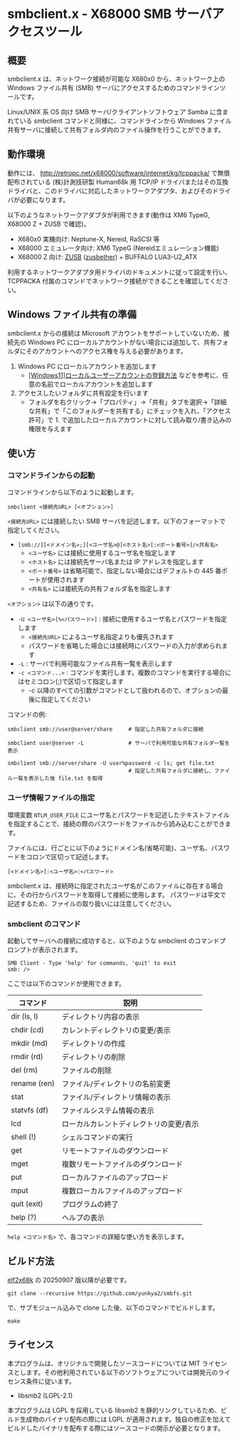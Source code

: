 # smbclient.x - X68000 SMB サーバアクセスツール

## 概要

smbclient.x は、ネットワーク接続が可能な X680x0 から、ネットワーク上の Windows ファイル共有 (SMB) サーバにアクセスするためのコマンドラインツールです。

Linux/UNIX 系 OS 向け SMB サーバ/クライアントソフトウェア Samba に含まれている smbclient コマンドと同様に、コマンドラインから Windows ファイル共有サーバに接続して共有フォルダ内のファイル操作を行うことができます。


## 動作環境

動作には、
http://retropc.net/x68000/software/internet/kg/tcppacka/
で無償配布されている (株)計測技研製 Human68k 用 TCP/IP ドライバまたはその互換ドライバと、このドライバに対応したネットワークアダプタ、およびそのドライバが必要になります。

以下のようなネットワークアダプタが利用できます(動作は XM6 TypeG, X68000 Z + ZUSB で確認)。

  * X680x0 実機向け: Neptune-X, Nereid, RaSCSI 等
  * X68000 エミュレータ向け: XM6 TypeG (Nereidエミュレーション機能)
  * X68000 Z 向け: [ZUSB](https://github.com/yunkya2/x68kz-zusb) ([zusbether](https://github.com/yunkya2/x68kz-zusb/blob/master/zusbether/README.md)) + BUFFALO LUA3-U2_ATX

利用するネットワークアダプタ用ドライバのドキュメントに従って設定を行い、TCPPACKA 付属のコマンドでネットワーク接続ができることを確認してください。


## Windows ファイル共有の準備

smbclient.x からの接続は Microsoft アカウントをサポートしていないため、接続先の Windows PC にローカルアカウントがない場合には追加して、共有フォルダにそのアカウントへのアクセス権を与える必要があります。

1. Windows PC にローカルアカウントを追加します
    * [[Windows11]ローカルユーザーアカウントの登録方法](https://faq.mypage.otsuka-shokai.co.jp/app/answers/detail/a_id/320408) などを参考に、任意の名前でローカルアカウントを追加します
2. アクセスしたいフォルダに共有設定を行います
    * フォルダを右クリック→「プロパティ」→「共有」タブを選択→「詳細な共有」で「このフォルダーを共有する」にチェックを入れ、「アクセス許可」で 1. で追加したローカルアカウントに対して読み取り/書き込みの権限を与えます


## 使い方

### コマンドラインからの起動

コマンドラインから以下のように起動します。

```
smbclient <接続先URL> [<オプション>]
```

`<接続先URL>` には接続したい SMB サーバを記述します。以下のフォーマットで指定してください。
* `[smb://][<ドメイン名>;][<ユーザ名>@]<ホスト名>[:<ポート番号>]/<共有名>`
  * `<ユーザ名>` には接続に使用するユーザ名を指定します
  * `<ホスト名>` には接続先サーバ名または IP アドレスを指定します
  * `<ポート番号>` は省略可能で、指定しない場合にはデフォルトの 445 番ポートが使用されます
  * `<共有名>` には接続先の共有フォルダ名を指定します

`<オプション>` は以下の通りです。
* `-U <ユーザ名>[%<パスワード>]` : 接続に使用するユーザ名とパスワードを指定します
  * `<接続先URL>` によるユーザ名指定よりも優先されます
  * パスワードを省略した場合には接続時にパスワードの入力が求められます
* `-L` : サーバで利用可能なファイル共有一覧を表示します
* `-c <コマンド...>` : コマンドを実行します。複数のコマンドを実行する場合にはセミコロン(;)で区切って指定します
  * -c 以降のすべての引数がコマンドとして扱われるので、オプションの最後に指定してください

コマンドの例:
```
smbclient smb://user@server/share     # 指定した共有フォルダに接続

smbclient user@server -L              # サーバで利用可能な共有フォルダ一覧を表示

smbclient smb://server/share -U user%password -c ls; get file.txt
                                      # 指定した共有フォルダに接続し、ファイル一覧を表示した後 file.txt を取得
```

### ユーザ情報ファイルの指定

環境変数 `NTLM_USER_FILE` にユーザ名とパスワードを記述したテキストファイルを指定することで、接続の際のパスワードをファイルから読み込むことができます。

ファイルには、行ごとに以下のようにドメイン名(省略可能)、ユーザ名、パスワードをコロンで区切って記述します。

```
[<ドメイン名>]:<ユーザ名>:<パスワード>
```

smbclient.x は、接続時に指定されたユーザ名がこのファイルに存在する場合に、その行からパスワードを取得して接続に使用します。
パスワードは平文で記述するため、ファイルの取り扱いには注意してください。

### smbclient のコマンド

起動してサーバへの接続に成功すると、以下のような smbclient のコマンドプロンプトが表示されます。

```
SMB Client - Type 'help' for commands, 'quit' to exit
smb: />
```

ここでは以下のコマンドが使用できます。

コマンド       | 説明
---------------|----------------------------------------
dir (ls, l)    | ディレクトリ内容の表示
chdir (cd)     | カレントディレクトリの変更/表示
mkdir (md)     | ディレクトリの作成
rmdir (rd)     | ディレクトリの削除
del (rm)       | ファイルの削除
rename (ren)   | ファイル/ディレクトリの名前変更
stat           | ファイル/ディレクトリ情報の表示
statvfs (df)   | ファイルシステム情報の表示
lcd            | ローカルカレントディレクトリの変更/表示
shell (!)      | シェルコマンドの実行
get            | リモートファイルのダウンロード
mget           | 複数リモートファイルのダウンロード
put            | ローカルファイルのアップロード
mput           | 複数ローカルファイルのアップロード
quit (exit)    | プログラムの終了
help (?)       | ヘルプの表示

`help <コマンド名>` で、各コマンドの詳細な使い方を表示します。


## ビルド方法

[elf2x68k](https://github.com/yunkya2/elf2x68k) の 20250907 版以降が必要です。

```
git clone --recursive https://github.com/yunkya2/smbfs.git
```
で、サブモジュール込みで clone した後、以下のコマンドでビルドします。

```
make
```

## ライセンス

本プログラムは、オリジナルで開発したソースコードについては MIT ライセンスとします。その他利用されている以下のソフトウェアについては開発元のライセンス条件に従います。

* libsmb2 (LGPL-2.1)

本プログラムは LGPL を採用している libsmb2 を静的リンクしているため、ビルド生成物のバイナリ配布の際には LGPL が適用されます。独自の修正を加えてビルドしたバイナリを配布する際にはソースコードの開示が必要となります。
